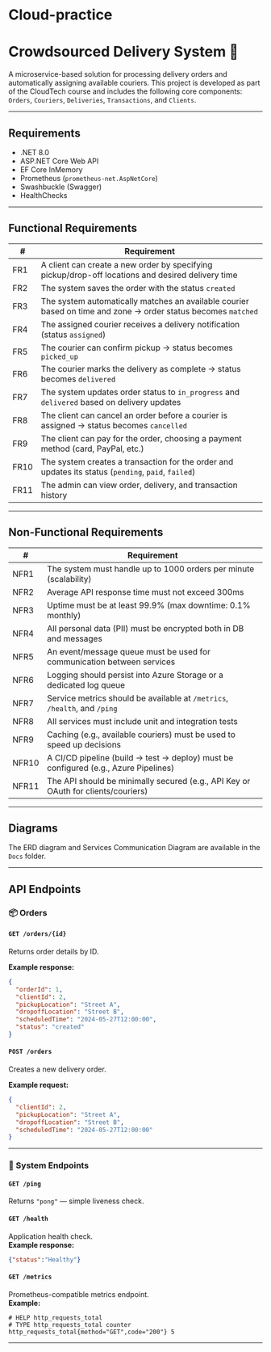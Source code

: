 # Cloud-practice


# Crowdsourced Delivery System 🚚

A microservice-based solution for processing delivery orders and automatically assigning available couriers. This project is developed as part of the CloudTech course and includes the following core components: `Orders`, `Couriers`, `Deliveries`, `Transactions`, and `Clients`.

---

## Requirements

- .NET 8.0  
- ASP.NET Core Web API  
- EF Core InMemory  
- Prometheus (`prometheus-net.AspNetCore`)  
- Swashbuckle (Swagger)  
- HealthChecks  

---

## Functional Requirements

| #   | Requirement |
|-----|-------------|
| FR1 | A client can create a new order by specifying pickup/drop-off locations and desired delivery time |
| FR2 | The system saves the order with the status `created` |
| FR3 | The system automatically matches an available courier based on time and zone → order status becomes `matched` |
| FR4 | The assigned courier receives a delivery notification (status `assigned`) |
| FR5 | The courier can confirm pickup → status becomes `picked_up` |
| FR6 | The courier marks the delivery as complete → status becomes `delivered` |
| FR7 | The system updates order status to `in_progress` and `delivered` based on delivery updates |
| FR8 | The client can cancel an order before a courier is assigned → status becomes `cancelled` |
| FR9 | The client can pay for the order, choosing a payment method (card, PayPal, etc.) |
| FR10| The system creates a transaction for the order and updates its status (`pending`, `paid`, `failed`) |
| FR11| The admin can view order, delivery, and transaction history |

---

## Non-Functional Requirements

| #   | Requirement |
|-----|-------------|
| NFR1  | The system must handle up to 1000 orders per minute (scalability) |
| NFR2  | Average API response time must not exceed 300ms |
| NFR3  | Uptime must be at least 99.9% (max downtime: 0.1% monthly) |
| NFR4  | All personal data (PII) must be encrypted both in DB and messages |
| NFR5  | An event/message queue must be used for communication between services |
| NFR6  | Logging should persist into Azure Storage or a dedicated log queue |
| NFR7  | Service metrics should be available at `/metrics`, `/health`, and `/ping` |
| NFR8  | All services must include unit and integration tests |
| NFR9  | Caching (e.g., available couriers) must be used to speed up decisions |
| NFR10 | A CI/CD pipeline (build → test → deploy) must be configured (e.g., Azure Pipelines) |
| NFR11 | The API should be minimally secured (e.g., API Key or OAuth for clients/couriers) |

---

## Diagrams

The ERD diagram and Services Communication Diagram are available in the `Docs` folder.

---

## API Endpoints

### 📦 Orders

#### `GET /orders/{id}`  
Returns order details by ID.

**Example response:**
```json
{
  "orderId": 1,
  "clientId": 2,
  "pickupLocation": "Street A",
  "dropoffLocation": "Street B",
  "scheduledTime": "2024-05-27T12:00:00",
  "status": "created"
}
```

#### `POST /orders`  
Creates a new delivery order.

**Example request:**
```json
{
  "clientId": 2,
  "pickupLocation": "Street A",
  "dropoffLocation": "Street B",
  "scheduledTime": "2024-05-27T12:00:00"
}
```

---

### 🔧 System Endpoints

#### `GET /ping`  
Returns `"pong"` — simple liveness check.

#### `GET /health`  
Application health check.  
**Example response:**
```json
{"status":"Healthy"}
```

#### `GET /metrics`  
Prometheus-compatible metrics endpoint.  
**Example:**
```
# HELP http_requests_total
# TYPE http_requests_total counter
http_requests_total{method="GET",code="200"} 5
```

---

